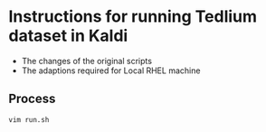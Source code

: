 # Instructions for running Tedlium dataset in Kaldi
* The changes of the original scripts
* The adaptions required for Local RHEL machine

## Process

```bash
vim run.sh
```